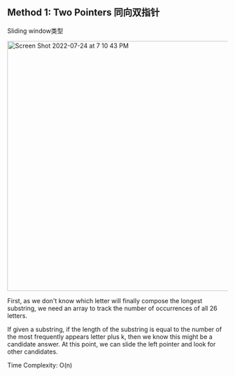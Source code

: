 ## Method 1: Two Pointers 同向双指针

Sliding window类型

<img width="571" alt="Screen Shot 2022-07-24 at 7 10 43 PM" src="https://user-images.githubusercontent.com/106039830/180669709-a233e6b2-5309-4a1d-b46b-e5bfd1a0067a.png">

First, as we don't know which letter will finally compose the longest substring, we need an array to track the number of occurrences of all 26 letters.

If given a substring, if the length of the substring is equal to the number of the most frequently appears letter plus k, then we know this might be a candidate answer. At this point, we can slide the left pointer and look for other candidates.

Time Complexity: O(n)
